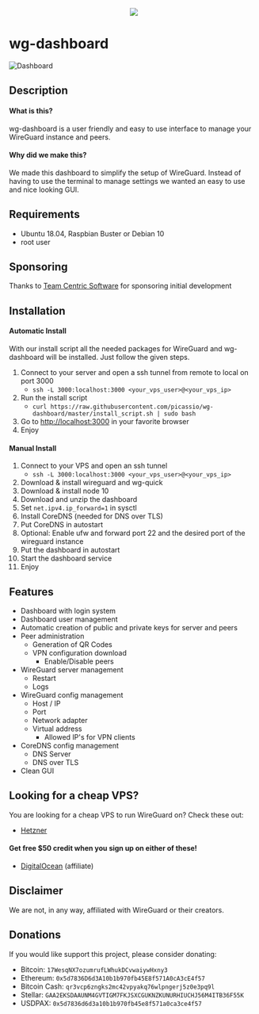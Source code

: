 <p align="center">
	<img src="/dev/wg-dashboard-logo.png" />
</p>

# wg-dashboard

![Dashboard](dev/dashboard.png)

## Description

#### What is this?

wg-dashboard is a user friendly and easy to use interface to manage your WireGuard instance and peers.

#### Why did we make this?

We made this dashboard to simplify the setup of WireGuard. Instead of having to use the terminal to manage settings we wanted an easy to use and nice looking GUI.

## Requirements

* Ubuntu 18.04, Raspbian Buster or Debian 10
* root user

## Sponsoring

Thanks to [Team Centric Software](http://tcs.de) for sponsoring initial development

## Installation

#### Automatic Install

With our install script all the needed packages for WireGuard and wg-dashboard will be installed. Just follow the given steps.

1. Connect to your server and open a ssh tunnel from remote to local on port 3000
	* `ssh -L 3000:localhost:3000 <your_vps_user>@<your_vps_ip>`
2. Run the install script
	* `curl https://raw.githubusercontent.com/picassio/wg-dashboard/master/install_script.sh | sudo bash`
3. Go to [http://localhost:3000](http://localhost:3000) in your favorite browser
4. Enjoy

#### Manual Install

1. Connect to your VPS and open an ssh tunnel
	* `ssh -L 3000:localhost:3000 <your_vps_user>@<your_vps_ip>`
2. Download & install wireguard and wg-quick
3. Download & install node 10
4. Download and unzip the dashboard
5. Set `net.ipv4.ip_forward=1` in sysctl
6. Install CoreDNS (needed for DNS over TLS)
7. Put CoreDNS in autostart
8. Optional: Enable ufw and forward port 22 and the desired port of the wireguard instance
9. Put the dashboard in autostart
10. Start the dashboard service
11. Enjoy

## Features

* Dashboard with login system
* Dashboard user management
* Automatic creation of public and private keys for server and peers
* Peer administration
	* Generation of QR Codes
	* VPN configuration download
		* Enable/Disable peers
* WireGuard server management
	* Restart
	* Logs
* WireGuard config management
	* Host / IP
	* Port
	* Network adapter
	* Virtual address 
		* Allowed IP's for VPN clients
* CoreDNS config management
	* DNS Server
	* DNS over TLS
* Clean GUI

## Looking for a cheap VPS?

You are looking for a cheap VPS to run WireGuard on? Check these out:

-   [Hetzner](https://www.hetzner.com/cloud)

#### Get free \$50 credit when you sign up on either of these!

-   [DigitalOcean](https://m.do.co/c/8d5e8ac9b8f1) (affiliate)

## Disclaimer

We are not, in any way, affiliated with WireGuard or their creators.

## Donations

If you would like support this project, please consider donating:

-   Bitcoin: `17WesqNX7ozumrufLWhukDCvwaiywHxny3`
-   Ethereum: `0x5d7836D6d3A10b1b970fb45E8f571A0cA3cE4f57`
-   Bitcoin Cash: `qr3vcp6zngks2mc42vpyakq76wlpngerj5z0e3pq9l`
-   Stellar: `GAA2EKSDAAUNM4GVTIGM7FKJSXCGUKNZKUNURHIUCHJ56M4ITB36F55K`
-   USDPAX: `0x5d7836d6d3a10b1b970fb45e8f571a0ca3ce4f57`
